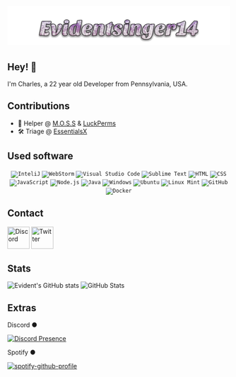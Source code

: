 <h1 align="center">
  <img src="https://raw.githubusercontent.com/Evidentsinger14/evidentsinger14/95948c1d0db3cbe4bec95e7bf5fad556c6faa447/Evidentsinger14.svg" alt="Evidentsinger14" />
</h1>

## Hey! 👋
I'm Charles, a 22 year old Developer from Pennsylvania, USA.

## Contributions
- 🥔 Helper @ [M.O.S.S](https://github.com/MinecraftOSS) & [LuckPerms](https://github.com/LuckPerms)
- 🛠️ Triage @ [EssentialsX](https://github.com/EssentialsX/)

## Used software
<div align="center">
	<!-- IDES -->
	<code><img height="50" src="https://user-images.githubusercontent.com/25181517/192108890-200809d1-439c-4e23-90d3-b090cf9a4eea.png" alt="InteliJ" title="InteliJ" /></code>
	<code><img height="50" src="https://user-images.githubusercontent.com/25181517/192108893-b1eed3c7-b2c4-4e1c-9e9f-c7e83637b33d.png" alt="WebStorm" title="WebStorm" /></code>
	<code><img height="50" src="https://user-images.githubusercontent.com/25181517/192108891-d86b6220-e232-423a-bf5f-90903e6887c3.png" alt="Visual Studio Code" title="Visual Studio Code" /></code>
	<code><img height="50" src="https://user-images.githubusercontent.com/25181517/190887576-6653f877-8439-4521-82f3-403086ead892.png" alt="Sublime Text" title="Sublime Text" /></code>
	<!-- Coding Langs -->
	<code><img height="50" src="https://user-images.githubusercontent.com/25181517/192158954-f88b5814-d510-4564-b285-dff7d6400dad.png" alt="HTML" title="HTML" /></code>
	<code><img height="50" src="https://user-images.githubusercontent.com/25181517/183898674-75a4a1b1-f960-4ea9-abcb-637170a00a75.png" alt="CSS" title="CSS" /></code>
	<code><img height="50" src="https://user-images.githubusercontent.com/25181517/117447155-6a868a00-af3d-11eb-9cfe-245df15c9f3f.png" alt="JavaScript" title="JavaScript" /></code>
	<code><img height="50" src="https://user-images.githubusercontent.com/25181517/183568594-85e280a7-0d7e-4d1a-9028-c8c2209e073c.png" alt="Node.js" title="Node.js" /></code>
	<code><img height="50" src="https://user-images.githubusercontent.com/25181517/117201156-9a724800-adec-11eb-9a9d-3cd0f67da4bc.png" alt="Java" title="Java" /></code>
	<!-- OS' -->
	<code><img height="50" src="https://user-images.githubusercontent.com/25181517/186884150-05e9ff6d-340e-4802-9533-2c3f02363ee3.png" alt="Windows" title="Windows" /></code>
	<code><img height="50" src="https://user-images.githubusercontent.com/25181517/186884153-99edc188-e4aa-4c84-91b0-e2df260ebc33.png" alt="Ubuntu" title="Ubuntu" /></code>
	<code><img height="50" src="https://user-images.githubusercontent.com/25181517/186884159-4b5e122b-95de-4a32-b10b-7f6fdffa4c5a.png" alt="Linux Mint" title="Linux Mint" /></code>
	<!-- Misc Software -->
	<code><img height="50" src="https://user-images.githubusercontent.com/25181517/192108374-8da61ba1-99ec-41d7-80b8-fb2f7c0a4948.png" alt="GitHub" title="GitHub" /></code>
	<code><img height="50" src="https://user-images.githubusercontent.com/25181517/117207330-263ba280-adf4-11eb-9b97-0ac5b40bc3be.png" alt="Docker" title="Docker" /></code>
</div>

## Contact
<div>
     <a href="https://discord.com/users/412070526081695744"><img src="https://raw.githubusercontent.com/gauravghongde/social-icons/master/SVG/Color/Discord.svg" title="Discord" style="width:50px;height:50px;"></a>
     <a href="https://twitter.com/Evidentsinger14"><img src="https://raw.githubusercontent.com/gauravghongde/social-icons/master/SVG/Color/Twitter.svg" title="Twitter" style="width:50px;height:50px;"></a>
</div>

## Stats
![Evident's GitHub stats](https://github-readme-streak-stats.herokuapp.com/?user=Evidentsinger14&theme=github-dark&hide_border=true&date_format=M%20j%5B%2C%20Y%5D&stroke=9b51c9&ring=9b51c9&fire=9b51c9&currStreakNum=9b51c9&sideNums=9b51c9&currStreakLabel=949698&sideLabels=949698&dates=FFFFFF)
![GitHub Stats](https://github-readme-stats.vercel.app/api?username=Evidentsinger14&count_private=true&theme=dark&show_icons=true&hide_title=true&icon_color=9b51c9&bg_color=0d1117&hide_border=true)

## Extras
Discord ●

[![Discord Presence](https://lanyard.cnrad.dev/api/412070526081695744)](https://discord.com/users/412070526081695744)

Spotify ●

[![spotify-github-profile](https://spotify-github-profile.vercel.app/api/view?uid=31qj5wcex56tb5mun5sreo5x7cte&cover_image=true&theme=novatorem&background_color=121212&interchange=false&bar_color=53b14f&bar_color_cover=false)](https://spotify-github-profile.vercel.app/api/view?uid=31qj5wcex56tb5mun5sreo5x7cte&redirect=true)
